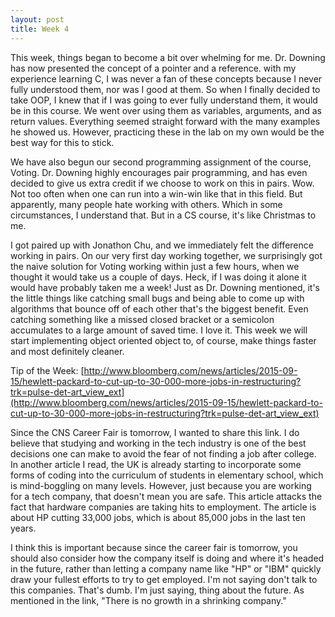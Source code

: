 ```yaml
---
layout: post
title: Week 4
---
```


This week, things began to become a bit over whelming for me. Dr. Downing has now presented the concept of a pointer and a reference. with my experience learning C, I was never a fan of these concepts because I never fully understood them, nor was I good at them. So when I finally decided to take OOP, I knew that if I was going to ever fully understand them, it would be in this course. We went over using them as variables, arguments, and as return values. Everything seemed straight forward with the many examples he showed us. However, practicing these in the lab on my own would be the best way for this to stick.

We have also begun our second programming assignment of the course, Voting. Dr. Downing highly encourages pair programming, and has even decided to give us extra credit if we choose to work on this in pairs. Wow. Not too often when one can run into a win-win like that in this field. But apparently, many people hate working with others. Which in some circumstances, I understand that. But in a CS course, it's like Christmas to me. 

I got paired up with Jonathon Chu, and we immediately felt the difference working in pairs. On our very first day working together, we surprisingly got the naive solution for Voting working within just a few hours, when we thought it would take us a couple of days. Heck, if I was doing it alone it would have probably taken me a week! Just as Dr. Downing mentioned, it's the little things like catching small bugs and being able to come up with algorithms that bounce off of each other that's the biggest benefit. Even catching something like a missed closed bracket or a semicolon accumulates to a large amount of saved time. I love it. This week we will start implementing object oriented object to, of course, make things faster and most definitely cleaner.

Tip of the Week: [http://www.bloomberg.com/news/articles/2015-09-15/hewlett-packard-to-cut-up-to-30-000-more-jobs-in-restructuring?trk=pulse-det-art_view_ext](http://www.bloomberg.com/news/articles/2015-09-15/hewlett-packard-to-cut-up-to-30-000-more-jobs-in-restructuring?trk=pulse-det-art_view_ext)

Since the CNS Career Fair is tomorrow, I wanted to share this link. I do believe that studying and working in the tech industry is one of the best decisions one can make to avoid the fear of not finding a job after college. In another article I read, the UK is already starting to incorporate some forms of coding into the curriculum of students in elementary school, which is mind-boggling on many levels. However, just because you are working for a tech company, that doesn't mean you are safe. This article attacks the fact that hardware companies are taking hits to employment. The article is about HP cutting 33,000 jobs, which is about 85,000 jobs in the last ten years.

I think this is important because since the career fair is tomorrow, you should also consider how the company itself is doing and where it's headed in the future, rather than letting a company name like "HP" or "IBM" quickly draw your fullest efforts to try to get employed. I'm not saying don't talk to this companies. That's dumb. I'm just saying, thing about the future. As mentioned in the link, "There is no growth in a shrinking company."
